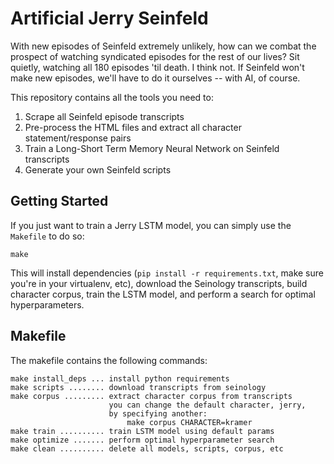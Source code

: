 # Artificial Jerry Seinfeld

With new episodes of Seinfeld extremely unlikely, how can we combat the prospect of watching syndicated episodes for the rest of our lives? Sit quietly, watching all 180 episodes 'til death. I think not. If Seinfeld won't make new episodes, we'll have to do it ourselves -- with AI, of course.

This repository contains all the tools you need to:
1. Scrape all Seinfeld episode transcripts
2. Pre-process the HTML files and extract all character statement/response pairs
3. Train a Long-Short Term Memory Neural Network on Seinfeld transcripts
4. Generate your own Seinfeld scripts

## Getting Started

If you just want to train a Jerry LSTM model, you can simply use the `Makefile` to do so:

    make

This will install dependencies (`pip install -r requirements.txt`, make sure you're in your
virtualenv, etc), download the Seinology transcripts, build character corpus, train the LSTM
model, and perform a search for optimal hyperparameters.

## Makefile

The makefile contains the following commands:

    make install_deps ... install python requirements
    make scripts ........ download transcripts from seinology
    make corpus ......... extract character corpus from transcripts
                          you can change the default character, jerry,
                          by specifying another:
                              make corpus CHARACTER=kramer
    make train .......... train LSTM model using default params
    make optimize ....... perform optimal hyperparameter search
    make clean .......... delete all models, scripts, corpus, etc

